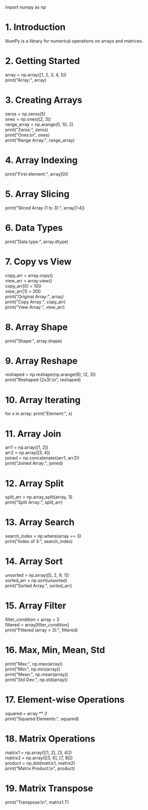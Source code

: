 import numpy as np

# 1. Introduction 
NumPy is a library for numerical operations on arrays and matrices.

# 2. Getting Started 
array = np.array([1, 2, 3, 4, 5])  
print("Array:", array)  

# 3. Creating Arrays 
zeros = np.zeros(5)  
ones = np.ones((2, 3))  
range_array = np.arange(0, 10, 2)  
print("Zeros:", zeros)  
print("Ones:\n", ones)  
print("Range Array:", range_array)  

# 4. Array Indexing 
print("First element:", array[0])  

# 5. Array Slicing
print("Sliced Array (1 to 3):", array[1:4])  

# 6. Data Types 
print("Data type:", array.dtype)  

# 7. Copy vs View 
copy_arr = array.copy()  
view_arr = array.view()  
copy_arr[0] = 100  
view_arr[1] = 200  
print("Original Array:", array)  
print("Copy Array:", copy_arr)  
print("View Array:", view_arr)  

# 8. Array Shape 
print("Shape:", array.shape)

# 9. Array Reshape 
reshaped = np.reshape(np.arange(6), (2, 3))  
print("Reshaped (2x3):\n", reshaped)

# 10. Array Iterating 
for x in array:
    print("Element:", x)

# 11. Array Join 
arr1 = np.array([1, 2])  
arr2 = np.array([3, 4])  
joined = np.concatenate((arr1, arr2))  
print("Joined Array:", joined)

# 12. Array Split 
split_arr = np.array_split(array, 3)  
print("Split Array:", split_arr)

# 13. Array Search 
search_index = np.where(array == 3)  
print("Index of 3:", search_index)

# 14. Array Sort 
unsorted = np.array([5, 2, 9, 1])  
sorted_arr = np.sort(unsorted)  
print("Sorted Array:", sorted_arr)

# 15. Array Filter
filter_condition = array > 3  
filtered = array[filter_condition]  
print("Filtered (array > 3):", filtered)

# 16. Max, Min, Mean, Std 
print("Max:", np.max(array))  
print("Min:", np.min(array))  
print("Mean:", np.mean(array))  
print("Std Dev:", np.std(array))

# 17. Element-wise Operations
squared = array ** 2  
print("Squared Elements:", squared)

# 18. Matrix Operations
matrix1 = np.array([[1, 2], [3, 4]])  
matrix2 = np.array([[5, 6], [7, 8]])  
product = np.dot(matrix1, matrix2)  
print("Matrix Product:\n", product)

# 19. Matrix Transpose
print("Transpose:\n", matrix1.T)  
